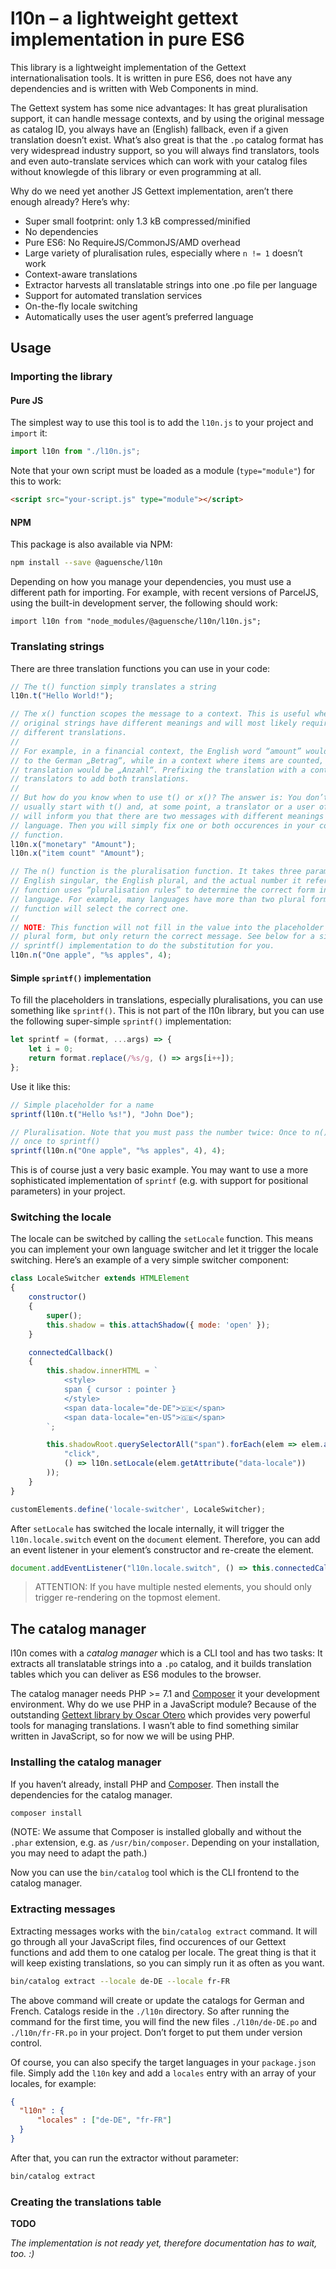 # l10n – a lightweight gettext implementation in pure ES6

This library is a lightweight implementation of the Gettext internationalisation tools. It is written in pure ES6, does not have any dependencies and is written with Web Components in mind.

The Gettext system has some nice advantages: It has great pluralisation support, it can handle message contexts, and by using the original message as catalog ID, you always have an (English) fallback, even if a given translation doesn’t exist. What’s also great is that the `.po` catalog format has very widespread industry support, so you will always find translators, tools and even auto-translate services which can work with your catalog files without knowlegde of this library or even programming at all.

Why do we need yet another JS Gettext implementation, aren’t there enough already? Here’s why:

- Super small footprint: only 1.3 kB compressed/minified
- No dependencies
- Pure ES6: No RequireJS/CommonJS/AMD overhead
- Large variety of pluralisation rules, especially where `n != 1` doesn’t work
- Context-aware translations
- Extractor harvests all translatable strings into one .po file per language
- Support for automated translation services
- On-the-fly locale switching
- Automatically uses the user agent’s preferred language

## Usage

### Importing the library

#### Pure JS

The simplest way to use this tool is to add the `l10n.js` to your project and `import` it:

```js
import l10n from "./l10n.js";
```

Note that your own script must be loaded as a module (`type="module"`) for this to work:

```html
<script src="your-script.js" type="module"></script>
```

#### NPM

This package is also available via NPM:

```bash
npm install --save @aguensche/l10n
```

Depending on how you manage your dependencies, you must use a different path for importing. For example, with recent versions of ParcelJS, using the built-in development server, the following should work:

```
import l10n from "node_modules/@aguensche/l10n/l10n.js";
```

### Translating strings

There are three translation functions you can use in your code:

```js
// The t() function simply translates a string
l10n.t("Hello World!");

// The x() function scopes the message to a context. This is useful when two
// original strings have different meanings and will most likely require
// different translations.
//
// For example, in a financial context, the English word “amount” would translate
// to the German „Betrag“, while in a context where items are counted, the German
// translation would be „Anzahl“. Prefixing the translation with a context allows
// translators to add both translations.
//
// But how do you know when to use t() or x()? The answer is: You don’t. You will
// usually start with t() and, at some point, a translator or a user of your software
// will inform you that there are two messages with different meanings in the target
// language. Then you will simply fix one or both occurences in your code with the x()
// function.
l10n.x("monetary" "Amount");
l10n.x("item count" "Amount");

// The n() function is the pluralisation function. It takes three parameters: The
// English singular, the English plural, and the actual number it refers to. The
// function uses “pluralisation rules” to determine the correct form in the target
// language. For example, many languages have more than two plural forms, and this
// function will select the correct one.
//
// NOTE: This function will not fill in the value into the placeholder in the
// plural form, but only return the correct message. See below for a simple
// sprintf() implementation to do the substitution for you.
l10n.n("One apple", "%s apples", 4);
```

#### Simple `sprintf()` implementation

To fill the placeholders in translations, especially pluralisations, you can use something like `sprintf()`. This is not part of the l10n library, but you can use the following super-simple `sprintf()` implementation:

```js
let sprintf = (format, ...args) => {
    let i = 0;
    return format.replace(/%s/g, () => args[i++]);
};
```

Use it like this:

```js
// Simple placeholder for a name
sprintf(l10n.t("Hello %s!"), "John Doe");

// Pluralisation. Note that you must pass the number twice: Once to n() and
// once to sprintf()
sprintf(l10n.n("One apple", "%s apples", 4), 4);
```

This is of course just a very basic example. You may want to use a more sophisticated implementation of `sprintf` (e.g. with support for positional parameters) in your project.

### Switching the locale

The locale can be switched by calling the `setLocale` function. This means you can implement your own language switcher and let it trigger the locale switching. Here’s an example of a very simple switcher component:

```js
class LocaleSwitcher extends HTMLElement
{
    constructor()
    {
        super();
        this.shadow = this.attachShadow({ mode: 'open' });
    }

    connectedCallback()
    {
        this.shadow.innerHTML = `
            <style>
            span { cursor : pointer }
            </style>
            <span data-locale="de-DE">🇩🇪</span>
            <span data-locale="en-US">🇬🇧</span>
        `;

        this.shadowRoot.querySelectorAll("span").forEach(elem => elem.addEventListener(
            "click",
            () => l10n.setLocale(elem.getAttribute("data-locale"))
        ));
    }
}

customElements.define('locale-switcher', LocaleSwitcher);
```

After `setLocale` has switched the locale internally, it will trigger the `l10n.locale.switch` event on the `document` element. Therefore, you can add an event listener in your element’s constructor and re-create the element.

```js
document.addEventListener("l10n.locale.switch", () => this.connectedCallback());
```

> ATTENTION: If you have multiple nested elements, you should only trigger re-rendering on the topmost element.

## The catalog manager

l10n comes with a *catalog manager* which is a CLI tool and has two tasks: It extracts all translatable strings into a `.po` catalog, and it builds translation tables which you can deliver as ES6 modules to the browser.

The catalog manager needs PHP >= 7.1 and [Composer](https://getcomposer.org/) it your development environment. Why do we use PHP in a JavaScript module? Because of the outstanding [Gettext library by Oscar Otero](https://github.com/oscarotero/Gettext) which provides very powerful tools for managing translations. I wasn’t able to find something similar written in JavaScript, so for now we will be using PHP.

### Installing the catalog manager

If you haven’t already, install PHP and [Composer](https://getcomposer.org/). Then install the dependencies for the catalog manager.

```bash
composer install
```

(NOTE: We assume that Composer is installed globally and without the `.phar` extension, e.g. as `/usr/bin/composer`. Depending on your installation, you may need to adapt the path.)

Now you can use the `bin/catalog` tool which is the CLI frontend to the catalog manager.

### Extracting messages

Extracting messages works with the `bin/catalog extract` command. It will go through all your JavaScript files, find occurences of our Gettext functions and add them to one catalog per locale. The great thing is that it will keep existing translations, so you can simply run it as often as you want.

```bash
bin/catalog extract --locale de-DE --locale fr-FR
```

The above command will create or update the catalogs for German and French. Catalogs reside in the `./l10n` directory. So after running the command for the first time, you will find the new files `./l10n/de-DE.po` and `./l10n/fr-FR.po` in your project. Don’t forget to put them under version control.

Of course, you can also specify the target languages in your `package.json` file. Simply add the `l10n` key and add a `locales` entry with an array of your locales, for example:

```json
{
  "l10n" : {
      "locales" : ["de-DE", "fr-FR"]
  }
}
```

After that, you can run the extractor without parameter:

```bash
bin/catalog extract
```

### Creating the translations table

**TODO**

*The implementation is not ready yet, therefore documentation has to wait, too. :)*
